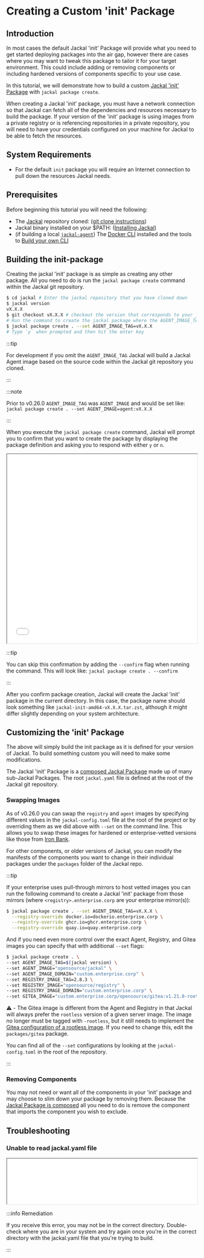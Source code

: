 # Creating a Custom 'init' Package

## Introduction

In most cases the default Jackal 'init' Package will provide what you need to get started deploying packages into the air gap, however there are cases where you may want to tweak this package to tailor it for your target environment. This could include adding or removing components or including hardened versions of components specific to your use case.

In this tutorial, we will demonstrate how to build a custom [Jackal 'init' Package](../3-create-a-jackal-package/3-jackal-init-package.md) with `jackal package create`.

When creating a Jackal 'init' package, you must have a network connection so that Jackal can fetch all of the dependencies and resources necessary to build the package. If your version of the 'init' package is using images from a private registry or is referencing repositories in a private repository, you will need to have your credentials configured on your machine for Jackal to be able to fetch the resources.

## System Requirements

- For the default `init` package you will require an Internet connection to pull down the resources Jackal needs.

## Prerequisites

Before beginning this tutorial you will need the following:

- The [Jackal](https://github.com/Racer159/jackal) repository cloned: ([git clone instructions](https://docs.github.com/en/repositories/creating-and-managing-repositories/cloning-a-repository))
- Jackal binary installed on your $PATH: ([Installing Jackal](../1-getting-started/index.md#installing-jackal))
- (if building a local [`jackal-agent`](../8-faq.md#what-is-the-jackal-agent)) The [Docker CLI](https://docs.docker.com/desktop/) installed and the tools to [Build your own CLI](../2-the-jackal-cli/0-building-your-own-cli.md)

## Building the init-package

Creating the jackal 'init' package is as simple as creating any other package. All you need to do is run the `jackal package create` command within the Jackal git repository.

```bash
$ cd jackal # Enter the jackal repository that you have cloned down
$ jackal version
vX.X.X
$ git checkout vX.X.X # checkout the version that corresponds to your jackal version
# Run the command to create the jackal package where the AGENT_IMAGE_TAG matches your jackal version
$ jackal package create . --set AGENT_IMAGE_TAG=vX.X.X
# Type `y` when prompted and then hit the enter key
```

:::tip

For development if you omit the `AGENT_IMAGE_TAG` Jackal will build a Jackal Agent image based on the source code within the Jackal git repository you cloned.

:::

:::note

Prior to v0.26.0 `AGENT_IMAGE_TAG` was `AGENT_IMAGE` and would be set like: `jackal package create . --set AGENT_IMAGE=agent:vX.X.X`

:::

When you execute the `jackal package create` command, Jackal will prompt you to confirm that you want to create the package by displaying the package definition and asking you to respond with either `y` or `n`.

<iframe src="/docs/tutorials/package_create_init.html" height="500px" width="100%"></iframe>

:::tip

You can skip this confirmation by adding the `--confirm` flag when running the command. This will look like: `jackal package create . --confirm`

:::

After you confirm package creation, Jackal will create the Jackal 'init' package in the current directory. In this case, the package name should look something like `jackal-init-amd64-vX.X.X.tar.zst`, although it might differ slightly depending on your system architecture.

## Customizing the 'init' Package

The above will simply build the init package as it is defined for your version of Jackal. To build something custom you will need to make some modifications.

The Jackal 'init' Package is a [composed Jackal Package](../3-create-a-jackal-package/2-jackal-components.md#composing-package-components) made up of many sub-Jackal Packages. The root `jackal.yaml` file is defined at the root of the Jackal git repository.

### Swapping Images

As of v0.26.0 you can swap the `registry` and `agent` images by specifying different values in the `jackal-config.toml` file at the root of the project or by overriding them as we did above with `--set` on the command line. This allows you to swap these images for hardened or enterprise-vetted versions like those from [Iron Bank](https://repo1.dso.mil/dsop/opensource/Racer159/jackal/jackal-agent).

For other components, or older versions of Jackal, you can modify the manifests of the components you want to change in their individual packages under the `packages` folder of the Jackal repo.

:::tip

If your enterprise uses pull-through mirrors to host vetted images you can run the following command to create a Jackal 'init' package from those mirrors (where `<registry>.enterprise.corp` are your enterprise mirror(s)):

```bash
$ jackal package create . --set AGENT_IMAGE_TAG=vX.X.X \
  --registry-override docker.io=dockerio.enterprise.corp \
  --registry-override ghcr.io=ghcr.enterprise.corp \
  --registry-override quay.io=quay.enterprise.corp
```

And if you need even more control over the exact Agent, Registry, and Gitea images you can specify that with additional `--set` flags:

```bash
$ jackal package create . \
--set AGENT_IMAGE_TAG=$(jackal version) \
--set AGENT_IMAGE="opensource/jackal" \
--set AGENT_IMAGE_DOMAIN="custom.enterprise.corp" \
--set REGISTRY_IMAGE_TAG=2.8.3 \
--set REGISTRY_IMAGE="opensource/registry" \
--set REGISTRY_IMAGE_DOMAIN="custom.enterprise.corp" \
--set GITEA_IMAGE="custom.enterprise.corp/opensource/gitea:v1.21.0-rootless"
```

⚠️ - The Gitea image is different from the Agent and Registry in that Jackal will always prefer the `rootless` version of a given server image. The image no longer must be tagged with `-rootless`, but it still needs to implement the [Gitea configuration of a rootless image](https://github.com/go-gitea/gitea/blob/main/Dockerfile.rootless). If you need to change this, edit the `packages/gitea` package.

You can find all of the `--set` configurations by looking at the `jackal-config.toml` in the root of the repository.

:::

### Removing Components

You may not need or want all of the components in your 'init' package and may choose to slim down your package by removing them. Because the [Jackal Package is composed](../3-create-a-jackal-package/2-jackal-components.md#composing-package-components) all you need to do is remove the component that imports the component you wish to exclude.

## Troubleshooting

### Unable to read jackal.yaml file

<iframe src="/docs/tutorials/package_create_error.html" height="120px" width="100%"></iframe>

:::info Remediation

If you receive this error, you may not be in the correct directory. Double-check where you are in your system and try again once you're in the correct directory with the jackal.yaml file that you're trying to build.

:::
